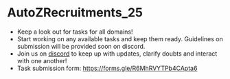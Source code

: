 # AutoZRecruitments_25
- Keep a look out for tasks for all domains!
- Start working on any available tasks and keep them ready. Guidelines on submission will be provided soon on discord.
- Join us on [discord](https://discord.gg/dZXppRJFDM) to keep up with updates, clarify doubts and interact with one another!
- Task submission form: https://forms.gle/R6MhRVYTPb4CApta6